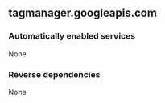 ## tagmanager.googleapis.com

### Automatically enabled services

None

### Reverse dependencies

None
